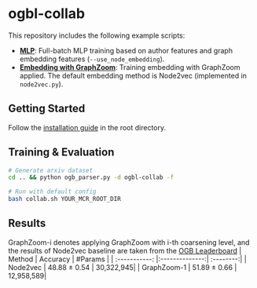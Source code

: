 # ogbl-collab

This repository includes the following example scripts:

* **[MLP](https://github.com/cornell-zhang/GraphZoom/blob/master/ogb/ogbl-collab/mlp.py)**: Full-batch MLP training based on author features and graph embedding features (`--use_node_embedding`).
* **[Embedding with GraphZoom](https://github.com/cornell-zhang/GraphZoom/blob/master/ogb/ogbl-collab/main.py)**: Training embedding with GraphZoom applied. The default embedding method is Node2vec (implemented in `node2vec.py`).

## Getting Started

Follow the [installation guide](https://github.com/cornell-zhang/GraphZoom/blob/master/README.md#installation) in the root directory.

## Training & Evaluation

```bash
# Generate arxiv dataset
cd .. && python ogb_parser.py -d ogbl-collab -f

# Run with default config
bash collab.sh YOUR_MCR_ROOT_DIR
```

## Results
GraphZoom-i denotes applying GraphZoom with i-th coarsening level, and the results of Node2vec baseline are taken from the [OGB Leaderboard](https://ogb.stanford.edu/docs/leader_linkprop/)
| Method        | Accuracy       | #Params   | 
| :-----------: |:--------------:| :--------:| 
| Node2vec      | 48.88 ± 0.54   | 30,322,945| 
| GraphZoom-1   | 51.89 ± 0.66   | 12,958,589| 